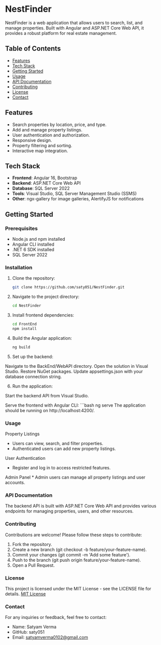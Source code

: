 # NestFinder

NestFinder is a web application that allows users to search, list, and manage properties. Built with Angular and ASP.NET Core Web API, it provides a robust platform for real estate management.

## Table of Contents

- [Features](#features)
- [Tech Stack](#tech-stack)
- [Getting Started](#getting-started)
- [Usage](#usage)
- [API Documentation](#api-documentation)
- [Contributing](#contributing)
- [License](#license)
- [Contact](#contact)

## Features

- Search properties by location, price, and type.
- Add and manage property listings.
- User authentication and authorization.
- Responsive design.
- Property filtering and sorting.
- Interactive map integration.

## Tech Stack

- **Frontend**: Angular 16, Bootstrap
- **Backend**: ASP.NET Core Web API
- **Database**: SQL Server 2022
- **Tools**: Visual Studio, SQL Server Management Studio (SSMS)
- **Other**: ngx-gallery for image galleries, AlertifyJS for notifications

## Getting Started

### Prerequisites

- Node.js and npm installed
- Angular CLI installed
- .NET 6 SDK installed
- SQL Server 2022

### Installation

1. Clone the repository:

    ```bash
   git clone https://github.com/saty051/NestFinder.git


2. Navigate to the project directory:

    ```bash
    cd NestFinder


3. Install frontend dependencies:

    ```bash
    cd FrontEnd
    npm install

4. Build the Angular application:

    ```bash
    ng build

5. Set up the backend:

Navigate to the BackEnd/WebAPI directory.
Open the solution in Visual Studio.
Restore NuGet packages.
Update appsettings.json with your database connection string.
   
6. Run the application:

Start the backend API from Visual Studio.

Serve the frontend with Angular CLI:
    ```bash
    ng serve
    The application should be running on http://localhost:4200/.
    


### Usage
Property Listings
   * Users can view, search, and filter properties.
   *  Authenticated users can add new property listings.

 User Authentication
   * Register and log in to access restricted features.

Admin Panel
    * Admin users can manage all property listings and user accounts.    


### API Documentation
The backend API is built with ASP.NET Core Web API and provides various endpoints for managing properties, users, and other resources.


### Contributing
Contributions are welcome! Please follow these steps to contribute:

1. Fork the repository.
2. Create a new branch (git checkout -b feature/your-feature-name).
3. Commit your changes (git commit -m 'Add some feature').
4. Push to the branch (git push origin feature/your-feature-name).
5. Open a Pull Request.


### License
This project is licensed under the MIT License - see the LICENSE file for details.
[MIT License](LICENSE)

### Contact
For any inquiries or feedback, feel free to contact:

* Name: Satyam Verma
* GitHub: saty051
* Email: satyamverma0102@gmail.com

